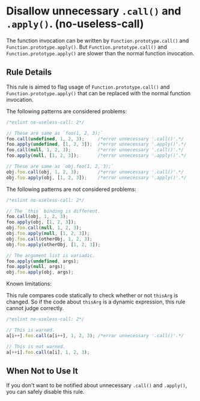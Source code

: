 # Disallow unnecessary `.call()` and `.apply()`. (no-useless-call)

The function invocation can be written by `Function.prototype.call()` and `Function.prototype.apply()`.
But `Function.prototype.call()` and `Function.prototype.apply()` are slower than the normal function invocation.

## Rule Details

This rule is aimed to flag usage of `Function.prototype.call()` and `Function.prototype.apply()` that can be replaced with the normal function invocation.

The following patterns are considered problems:

```js
/*eslint no-useless-call: 2*/

// These are same as `foo(1, 2, 3);`
foo.call(undefined, 1, 2, 3);     /*error unnecessary '.call()'.*/
foo.apply(undefined, [1, 2, 3]);  /*error unnecessary '.apply()'.*/
foo.call(null, 1, 2, 3);          /*error unnecessary '.call()'.*/
foo.apply(null, [1, 2, 3]);       /*error unnecessary '.apply()'.*/

// These are same as `obj.foo(1, 2, 3);`
obj.foo.call(obj, 1, 2, 3);       /*error unnecessary '.call()'.*/
obj.foo.apply(obj, [1, 2, 3]);    /*error unnecessary '.apply()'.*/
```

The following patterns are not considered problems:

```js
/*eslint no-useless-call: 2*/

// The `this` binding is different.
foo.call(obj, 1, 2, 3);
foo.apply(obj, [1, 2, 3]);
obj.foo.call(null, 1, 2, 3);
obj.foo.apply(null, [1, 2, 3]);
obj.foo.call(otherObj, 1, 2, 3);
obj.foo.apply(otherObj, [1, 2, 3]);

// The argument list is variadic.
foo.apply(undefined, args);
foo.apply(null, args);
obj.foo.apply(obj, args);
```

Known limitations:

This rule compares code statically to check whether or not `thisArg` is changed.
So if the code about `thisArg` is a dynamic expression, this rule cannot judge correctly.

```js
/*eslint no-useless-call: 2*/

// This is warned.
a[i++].foo.call(a[i++], 1, 2, 3); /*error unnecessary '.call()'.*/

// This is not warned.
a[++i].foo.call(a[i], 1, 2, 3);
```

## When Not to Use It

If you don't want to be notified about unnecessary `.call()` and `.apply()`, you can safely disable this rule.
